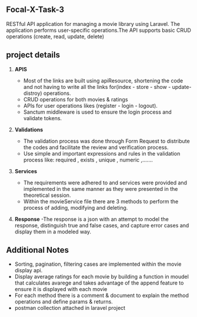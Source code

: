 ## Focal-X-Task-3

 RESTful API application for managing a movie library using Laravel.
 The application performs user-specific operations.The API supports basic CRUD operations (create, read, update, delete)
   


## project details

1. **APIS**
    - Most of the links are built using apiResource, shortening the code and not having to write all the links for(index - store - show - update- distroy) operations.
    - CRUD operations for both movies & ratings
    - APIs for user operations likes (register  - login - logout).
    - Sanctum middleware is used to ensure the login process and validate tokens.


2. **Validations**
    - The validation process was done through Form Request to distribute the codes and facilitate the review and verification process.
    - Use simple and important expressions and rules in the validation process like: required , exists , unique , numeric ,.......

3. **Services**

    - The requirements were adhered to and services were provided and implemented in the same manner as they were presented in the theoretical session.
    - Within the movieService file there are 3 methods to perform the process of adding, modifying and deleting.

4. **Response**
    -The response is a json with an attempt to model the response, distinguish true and false cases, and capture error cases and display them in a modeled way.

## Additional Notes
- Sorting, pagination, filtering cases are implemented within the movie display api.
- Display average ratings for each movie by building a function in moudel that calculates avarege and takes advantage of the append feature to ensure it is displayed with  each movie
- For each method there is a comment & document to explain the method operations and define params & returns.
- postman collection attached in  laravel project